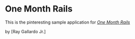 # One Month Rails

This is the pinteresting sample application for
[*One Month Rails*](http://onemonthrails.com)

by [Ray Gallardo Jr.]